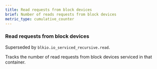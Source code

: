 ```yaml
---
title: Read requests from block devices
brief: Number of reads requests from block devices
metric_type: cumulative_counter
---
```

### Read requests from block devices

Superseded by `blkio.io_serviced_recursive.read`.

Tracks the number of read requests from block devices serviced in that container.
